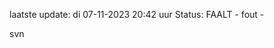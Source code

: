 laatste update: 
di 07-11-2023 20:42   uur 
Status: FAALT - fout - 
<div class="service R">svn</div>